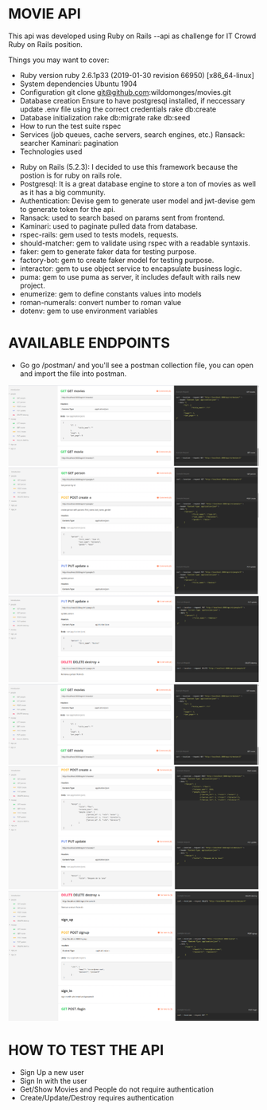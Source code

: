 # MOVIE API

This api was developed using Ruby on Rails --api as challenge for IT Crowd Ruby on Rails position.

Things you may want to cover:

* Ruby version
ruby 2.6.1p33 (2019-01-30 revision 66950) [x86_64-linux]
* System dependencies
Ubuntu 1904
* Configuration
git clone git@github.com:wildomonges/movies.git
* Database creation
Ensure to have postgresql installed, if neccessary update .env file using the correct credentials
rake db:create
* Database initialization
rake db:migrate
rake db:seed
* How to run the test suite
rspec
* Services (job queues, cache servers, search engines, etc.)
Ransack: searcher
Kaminari: pagination
* Technologies used
- Ruby on Rails (5.2.3): I decided to use this framework because the postion is for ruby on rails role.
- Postgresql: It is a great database engine to store a ton of movies as well as it has a big community.
- Authentication: Devise gem to generate user model and jwt-devise gem to generate token for the api.
- Ransack: used to search based on params sent from frontend.
- Kaminari: used to paginate pulled data from database.
- rspec-rails: gem used to tests models, requests.
- should-matcher: gem to validate using rspec with a readable syntaxis.
- faker: gem to generate faker data for testing purpose.
- factory-bot: gem to create faker model for testing purpose.
- interactor: gem to use object service to encapsulate business logic.
- puma: gem to use puma as server, it includes default with rails new project.
- enumerize: gem to define constants values into models
- roman-numerals: convert number to roman value
- dotenv: gem to use environment variables
# AVAILABLE ENDPOINTS
* Go go /postman/ and you'll see a postman collection file, you can open and import the file into postman.

![GitHub Logo](postman/get_movies.png)
![GitHub Logo](postman/get_person.png)
![GitHub Logo](postman/update_person.png)
![GitHub Logo](postman/get_movies.png)
![GitHub Logo](postman/create_movie.png)
![GitHub Logo](postman/destroy_movie.png)

# HOW TO TEST THE API
* Sign Up a new user
* Sign In with the user
* Get/Show Movies and People do not require authentication
* Create/Update/Destroy requires authentication
